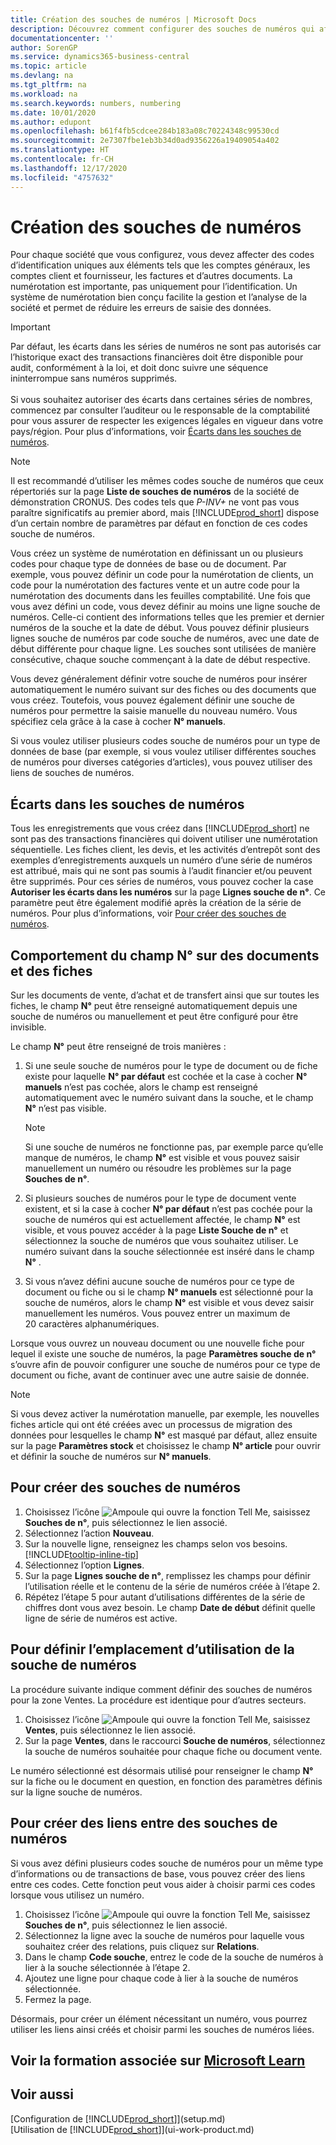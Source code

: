 ```yaml
---
title: Création des souches de numéros | Microsoft Docs
description: Découvrez comment configurer des souches de numéros qui affectent les codes d’identification uniques aux comptes et aux documents dans Business Central.
documentationcenter: ''
author: SorenGP
ms.service: dynamics365-business-central
ms.topic: article
ms.devlang: na
ms.tgt_pltfrm: na
ms.workload: na
ms.search.keywords: numbers, numbering
ms.date: 10/01/2020
ms.author: edupont
ms.openlocfilehash: b61f4fb5cdcee284b183a08c70224348c99530cd
ms.sourcegitcommit: 2e7307fbe1eb3b34d0ad9356226a19409054a402
ms.translationtype: HT
ms.contentlocale: fr-CH
ms.lasthandoff: 12/17/2020
ms.locfileid: "4757632"
---
```

# <a name="create-number-series"></a>Création des souches de numéros
Pour chaque société que vous configurez, vous devez affecter des codes d’identification uniques aux éléments tels que les comptes généraux, les comptes client et fournisseur, les factures et d’autres documents. La numérotation est importante, pas uniquement pour l’identification. Un système de numérotation bien conçu facilite la gestion et l’analyse de la société et permet de réduire les erreurs de saisie des données.

> [!Important]
> Par défaut, les écarts dans les séries de numéros ne sont pas autorisés car l’historique exact des transactions financières doit être disponible pour audit, conformément à la loi, et doit donc suivre une séquence ininterrompue sans numéros supprimés.<br /><br />
Si vous souhaitez autoriser des écarts dans certaines séries de nombres, commencez par consulter l’auditeur ou le responsable de la comptabilité pour vous assurer de respecter les exigences légales en vigueur dans votre pays/région. Pour plus d’informations, voir [Écarts dans les souches de numéros](ui-create-number-series.md#gaps-in-number-series).

> [!NOTE]  
>   Il est recommandé d’utiliser les mêmes codes souche de numéros que ceux répertoriés sur la page **Liste de souches de numéros** de la société de démonstration CRONUS. Des codes tels que *P-INV+* ne vont pas vous paraître significatifs au premier abord, mais [!INCLUDE[prod_short](includes/prod_short.md)] dispose d’un certain nombre de paramètres par défaut en fonction de ces codes souche de numéros.

Vous créez un système de numérotation en définissant un ou plusieurs codes pour chaque type de données de base ou de document. Par exemple, vous pouvez définir un code pour la numérotation de clients, un code pour la numérotation des factures vente et un autre code pour la numérotation des documents dans les feuilles comptabilité. Une fois que vous avez défini un code, vous devez définir au moins une ligne souche de numéros. Celle-ci contient des informations telles que les premier et dernier numéros de la souche et la date de début. Vous pouvez définir plusieurs lignes souche de numéros par code souche de numéros, avec une date de début différente pour chaque ligne. Les souches sont utilisées de manière consécutive, chaque souche commençant à la date de début respective.

Vous devez généralement définir votre souche de numéros pour insérer automatiquement le numéro suivant sur des fiches ou des documents que vous créez. Toutefois, vous pouvez également définir une souche de numéros pour permettre la saisie manuelle du nouveau numéro. Vous spécifiez cela grâce à la case à cocher **N° manuels**.

Si vous voulez utiliser plusieurs codes souche de numéros pour un type de données de base (par exemple, si vous voulez utiliser différentes souches de numéros pour diverses catégories d’articles), vous pouvez utiliser des liens de souches de numéros.

## <a name="gaps-in-number-series"></a>Écarts dans les souches de numéros
Tous les enregistrements que vous créez dans [!INCLUDE[prod_short](includes/prod_short.md)] ne sont pas des transactions financières qui doivent utiliser une numérotation séquentielle. Les fiches client, les devis, et les activités d’entrepôt sont des exemples d’enregistrements auxquels un numéro d’une série de numéros est attribué, mais qui ne sont pas soumis à l’audit financier et/ou peuvent être supprimés. Pour ces séries de numéros, vous pouvez cocher la case **Autoriser les écarts dans les numéros** sur la page **Lignes souche de n°**. Ce paramètre peut être également modifié après la création de la série de numéros. Pour plus d’informations, voir [Pour créer des souches de numéros](ui-create-number-series.md#to-create-a-new-number-series).

## <a name="behavior-of-the-no-field-on-documents-and-cards"></a>Comportement du champ N° sur des documents et des fiches
Sur les documents de vente, d’achat et de transfert ainsi que sur toutes les fiches, le champ **N°** peut être renseigné automatiquement depuis une souche de numéros ou manuellement et peut être configuré pour être invisible.

Le champ **N°** peut être renseigné de trois manières :

1. Si une seule souche de numéros pour le type de document ou de fiche existe pour laquelle **N° par défaut** est cochée et la case à cocher **N° manuels** n’est pas cochée, alors le champ est renseigné automatiquement avec le numéro suivant dans la souche, et le champ **N°** n’est pas visible.

    > [!NOTE]  
    > Si une souche de numéros ne fonctionne pas, par exemple parce qu’elle manque de numéros, le champ **N°** est visible et vous pouvez saisir manuellement un numéro ou résoudre les problèmes sur la page **Souches de n°**.

2. Si plusieurs souches de numéros pour le type de document vente existent, et si la case à cocher **N° par défaut** n’est pas cochée pour la souche de numéros qui est actuellement affectée, le champ **N°** est visible, et vous pouvez accéder à la page **Liste Souche de n°** et sélectionnez la souche de numéros que vous souhaitez utiliser. Le numéro suivant dans la souche sélectionnée est inséré dans le champ **N°** .

3. Si vous n’avez défini aucune souche de numéros pour ce type de document ou fiche ou si le champ **N° manuels** est sélectionné pour la souche de numéros, alors le champ **N°** est visible et vous devez saisir manuellement les numéros. Vous pouvez entrer un maximum de 20 caractères alphanumériques.

Lorsque vous ouvrez un nouveau document ou une nouvelle fiche pour lequel il existe une souche de numéros, la page **Paramètres souche de n°** s’ouvre afin de pouvoir configurer une souche de numéros pour ce type de document ou fiche, avant de continuer avec une autre saisie de donnée.

> [!NOTE]  
> Si vous devez activer la numérotation manuelle, par exemple, les nouvelles fiches article qui ont été créées avec un processus de migration des données pour lesquelles le champ **N°** est masqué par défaut, allez ensuite sur la page **Paramètres stock** et choisissez le champ **N° article** pour ouvrir et définir la souche de numéros sur **N° manuels**.

## <a name="to-create-a-new-number-series"></a>Pour créer des souches de numéros
1. Choisissez l’icône ![Ampoule qui ouvre la fonction Tell Me](media/ui-search/search_small.png "Dites-moi ce que vous voulez faire"), saisissez **Souches de n°**, puis sélectionnez le lien associé.
2. Sélectionnez l’action **Nouveau**.
3. Sur la nouvelle ligne, renseignez les champs selon vos besoins. [!INCLUDE[tooltip-inline-tip](includes/tooltip-inline-tip_md.md)]
4. Sélectionnez l’option **Lignes**.
5. Sur la page **Lignes souche de n°**, remplissez les champs pour définir l’utilisation réelle et le contenu de la série de numéros créée à l’étape 2.
6. Répétez l’étape 5 pour autant d’utilisations différentes de la série de chiffres dont vous avez besoin. Le champ **Date de début** définit quelle ligne de série de numéros est active.

## <a name="to-set-up-where-a-number-series-is-used"></a>Pour définir l’emplacement d’utilisation de la souche de numéros
La procédure suivante indique comment définir des souches de numéros pour la zone Ventes. La procédure est identique pour d’autres secteurs.
1. Choisissez l’icône ![Ampoule qui ouvre la fonction Tell Me](media/ui-search/search_small.png "Dites-moi ce que vous voulez faire"), saisissez **Ventes**, puis sélectionnez le lien associé.
2. Sur la page **Ventes**, dans le raccourci **Souche de numéros**, sélectionnez la souche de numéros souhaitée pour chaque fiche ou document vente.

Le numéro sélectionné est désormais utilisé pour renseigner le champ **N°** sur la fiche ou le document en question, en fonction des paramètres définis sur la ligne souche de numéros.

## <a name="to-create-relationships-between-number-series"></a>Pour créer des liens entre des souches de numéros
Si vous avez défini plusieurs codes souche de numéros pour un même type d’informations ou de transactions de base, vous pouvez créer des liens entre ces codes. Cette fonction peut vous aider à choisir parmi ces codes lorsque vous utilisez un numéro.

1. Choisissez l’icône ![Ampoule qui ouvre la fonction Tell Me](media/ui-search/search_small.png "Dites-moi ce que vous voulez faire"), saisissez **Souches de n°**, puis sélectionnez le lien associé.
2. Sélectionnez la ligne avec la souche de numéros pour laquelle vous souhaitez créer des relations, puis cliquez sur **Relations**.
3. Dans le champ **Code souche**, entrez le code de la souche de numéros à lier à la souche sélectionnée à l’étape 2.
4. Ajoutez une ligne pour chaque code à lier à la souche de numéros sélectionnée.
5. Fermez la page.

Désormais, pour créer un élément nécessitant un numéro, vous pourrez utiliser les liens ainsi créés et choisir parmi les souches de numéros liées.

## <a name="see-related-training-at-microsoft-learn"></a>Voir la formation associée sur [Microsoft Learn](/learn/modules/number-series-trail-codes-dynamics-365-business-central/index)

## <a name="see-also"></a>Voir aussi
[Configuration de [!INCLUDE[prod_short](includes/prod_short.md)]](setup.md)  
[Utilisation de [!INCLUDE[prod_short](includes/prod_short.md)]](ui-work-product.md)  
